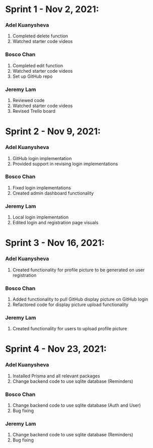 # Sprint 1 - Nov 2, 2021:
### Adel Kuanysheva
1. Completed delete function
2. Watched starter code videos

### Bosco Chan
1. Completed edit function
2. Watched starter code videos
3. Set up GitHub repo

### Jeremy Lam
1. Reviewed code
2. Watched starter code videos
3. Revised Trello board

# Sprint 2 - Nov 9, 2021:
### Adel Kuanysheva
1. GitHub login implementation 
2. Provided support in revising login implementations

### Bosco Chan
1. Fixed login implementations
2. Created admin dashboard functionality

### Jeremy Lam
1. Local login implementation
2. Edited login and registration page visuals

# Sprint 3 - Nov 16, 2021:
### Adel Kuanysheva
1. Created functionality for profile picture to be generated on user registration

### Bosco Chan
1. Added functionality to pull GitHub display picture on GitHub login
2. Refactored code for display picture upload functionality

### Jeremy Lam
1. Created functionality for users to upload profile picture

# Sprint 4 - Nov 23, 2021:
### Adel Kuanysheva
1. Installed Prisma and all relevant packages 
2. Change backend code to use sqlite database (Reminders)

### Bosco Chan
1. Change backend code to use sqlite database (Auth and User)
2. Bug fixing 

### Jeremy Lam
1. Change backend code to use sqlite database (Reminders)
2. Bug fixing 
